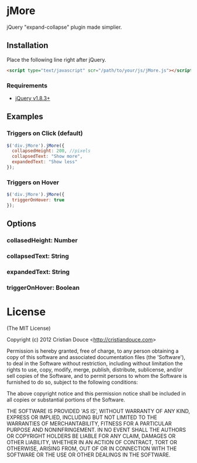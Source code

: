 # jMore

jQuery "expand-collapse" plugin made simplier.

## Installation
Place the following line right after jQuery.
```html
<script type="text/javascript" scr="/path/to/your/js/jMore.js"></script>
```

### Requirements

* [jQuery v1.8.3+](http://jquery.com/)

## Examples

### Triggers on Click (default)
```js
$('div.jMore').jMore({
  collapsedHeight: 200, //pixels
  collapsedText: "Show more",
  expandedText: "Show less"
});
```

### Triggers on Hover
```js
$('div.jMore').jMore({
  triggerOnHover: true
});
```

## Options

### collasedHeight: Number
### collapsedText: String
### expandedText: String
### triggerOnHover: Boolean


# License 

(The MIT License)

Copyright (c) 2012 Cristian Douce &lt;http://cristiandouce.com&gt;

Permission is hereby granted, free of charge, to any person obtaining
a copy of this software and associated documentation files (the
'Software'), to deal in the Software without restriction, including
without limitation the rights to use, copy, modify, merge, publish,
distribute, sublicense, and/or sell copies of the Software, and to
permit persons to whom the Software is furnished to do so, subject to
the following conditions:

The above copyright notice and this permission notice shall be
included in all copies or substantial portions of the Software.

THE SOFTWARE IS PROVIDED 'AS IS', WITHOUT WARRANTY OF ANY KIND,
EXPRESS OR IMPLIED, INCLUDING BUT NOT LIMITED TO THE WARRANTIES OF
MERCHANTABILITY, FITNESS FOR A PARTICULAR PURPOSE AND NONINFRINGEMENT.
IN NO EVENT SHALL THE AUTHORS OR COPYRIGHT HOLDERS BE LIABLE FOR ANY
CLAIM, DAMAGES OR OTHER LIABILITY, WHETHER IN AN ACTION OF CONTRACT,
TORT OR OTHERWISE, ARISING FROM, OUT OF OR IN CONNECTION WITH THE
SOFTWARE OR THE USE OR OTHER DEALINGS IN THE SOFTWARE.